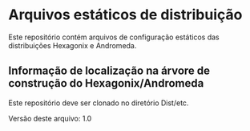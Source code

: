 # Arquivos estáticos de distribuição

Este repositório contém arquivos de configuração estáticos das distribuições Hexagonix e Andromeda.

## Informação de localização na árvore de construção do Hexagonix/Andromeda

Este repositório deve ser clonado no diretório Dist/etc.

Versão deste arquivo: 1.0
